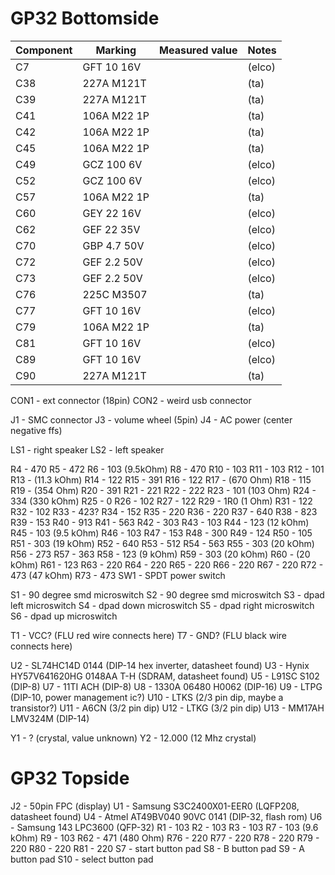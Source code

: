 # GP32 Bottomside
| Component | Marking | Measured value | Notes |
| --- | --- | --- | --- |
| C7 | GFT 10 16V || (elco) |
| C38 | 227A M121T || (ta) |
| C39 | 227A M121T || (ta) |
| C41 | 106A M22 1P || (ta) |
| C42 | 106A M22 1P || (ta) |
| C45 | 106A M22 1P || (ta) |
| C49 | GCZ 100 6V || (elco) |
| C52 | GCZ 100 6V || (elco) |
| C57 | 106A M22 1P || (ta) |
| C60 | GEY 22 16V || (elco) |
| C62 | GEF 22 35V || (elco) |
| C70 | GBP 4.7 50V || (elco) |
| C72 | GEF 2.2 50V || (elco) |
| C73 | GEF 2.2 50V || (elco) |
| C76 | 225C M3507 || (ta) |
| C77 | GFT 10 16V || (elco) |
| C79 | 106A M22 1P || (ta) |
| C81 | GFT 10 16V || (elco) |
| C89 | GFT 10 16V || (elco) |
| C90 | 227A M121T || (ta) |

CON1 - ext connector (18pin)
CON2 - weird usb connector

J1 - SMC connector
J3 - volume wheel (5pin)
J4 - AC power (center negative ffs)

LS1 - right speaker
LS2 - left speaker

R4 - 470
R5 - 472
R6 - 103 (9.5kOhm)
R8 - 470
R10 - 103
R11 - 103
R12 - 101
R13 - (11.3 kOhm)
R14 - 122
R15 - 391
R16 - 122
R17 - (670 Ohm)
R18 - 115
R19 - (354 Ohm)
R20 - 391
R21 - 221
R22 - 222
R23 - 101 (103 Ohm)
R24 - 334 (330 kOhm)
R25 - 0
R26 - 102
R27 - 122
R29 - 1R0 (1 Ohm)
R31 - 122
R32 - 102
R33 - 423?
R34 - 152
R35 - 220
R36 - 220
R37 - 640
R38 - 823
R39 - 153
R40 - 913
R41 - 563
R42 - 303
R43 - 103
R44 - 123 (12 kOhm)
R45 - 103 (9.5 kOhm)
R46 - 103
R47 - 153
R48 - 300
R49 - 124
R50 - 105
R51 - 303 (19 kOhm)
R52 - 640
R53 - 512
R54 - 563
R55 - 303 (20 kOhm)
R56 - 273
R57 - 363
R58 - 123 (9 kOhm)
R59 - 303 (20 kOhm)
R60 - (20 kOhm)
R61 - 123
R63 - 220
R64 - 220
R65 - 220
R66 - 220
R67 - 220
R72 - 473 (47 kOhm)
R73 - 473
SW1 - SPDT power switch

S1 - 90 degree smd microswitch
S2 - 90 degree smd microswitch
S3 - dpad left microswitch
S4 - dpad down microswitch
S5 - dpad right microswitch
S6 - dpad up microswitch

T1 - VCC? (FLU red wire connects here)
T7 - GND? (FLU black wire connects here)

U2 - SL74HC14D 0144 (DIP-14 hex inverter, datasheet found)
U3 - Hynix HY57V641620HG 0148AA T-H (SDRAM, datasheet found)
U5 - L91SC S102 (DIP-8)
U7 - 11TI ACH (DIP-8)
U8 - 1330A 06480 H0062 (DIP-16)
U9 - LTPG (DIP-10, power management ic?)
U10 - LTKS (2/3 pin dip, maybe a transistor?)
U11 - A6CN (3/2 pin dip)
U12 - LTKG (3/2 pin dip)
U13 - MM17AH LMV324M (DIP-14)

Y1 - ? (crystal, value unknown)
Y2 - 12.000 (12 Mhz crystal)

# GP32 Topside
J2 - 50pin FPC (display)
U1 - Samsung S3C2400X01-EER0 (LQFP208, datasheet found)
U4 - Atmel AT49BV040 90VC 0141 (DIP-32, flash rom)
U6 - Samsung 143 LPC3600 (QFP-32)
R1 - 103
R2 - 103
R3 - 103
R7 - 103 (9.6 kOhm)
R9 - 103
R62 - 471 (480 Ohm)
R76 - 220
R77 - 220
R78 - 220
R79 - 220
R80 - 220
R81 - 220
S7 - start button pad
S8 - B button pad
S9 - A button pad
S10 - select button pad
